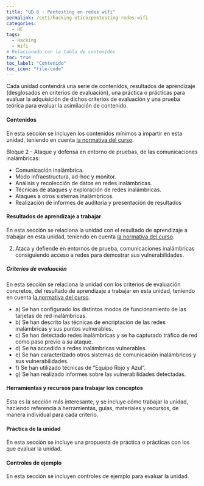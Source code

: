 ```yaml
---
title: "UD 6 - Pentesting en redes wifi"
permalink: /ceti/hacking-etico/pentesting-redes-wifi
categories:
  - HE
tags:
  - Hacking
  - Wifi
# Relacionado con la tabla de contenidos
toc: true
toc_label: "Contenido"
toc_icon: "file-code"
---
```


Cada unidad contendrá una serie de contenidos, resultados de aprendizaje (desglosados en criterios de evaluación), una práctica o prácticas para evaluar la adquisición de dichos criterios de evaluación y una prueba teórica para evaluar la asimilación de contenido.

#### Contenidos

En esta sección se incluyen los contenidos mínimos a impartir en esta unidad, teniendo en cuenta [la normativa del curso](https://www.boe.es/diario_boe/txt.php?id=BOE-A-2020-4963).

Bloque 2 - Ataque y defensa en entorno de pruebas, de las comunicaciones inalámbricas:

- Comunicación inalámbrica.
- Modo infraestructura, ad-hoc y monitor.
- Análisis y recolección de datos en redes inalámbricas.
- Técnicas de ataques y exploración de redes inalámbricas.
- Ataques a otros sistemas inalámbricos.
- Realización de informes de auditoría y presentación de resultados

#### Resultados de aprendizaje a trabajar

En esta sección se relaciona la unidad con el resultado de aprendizaje a trabajar en esta unidad, teniendo en cuenta [la normativa del curso](https://www.boe.es/diario_boe/txt.php?id=BOE-A-2020-4963).

2.  Ataca y defiende en entornos de prueba, comunicaciones inalámbricas consiguiendo acceso a redes para demostrar sus vulnerabilidades.

##### Criterios de evaluación

En esta sección se relaciona la unidad con los criterios de evaluación concretos, del resultado de aprendizaje a trabajar en esta unidad, teniendo en cuenta [la normativa del curso](https://www.boe.es/diario_boe/txt.php?id=BOE-A-2020-4963).

- a) Se han configurado los distintos modos de funcionamiento de las tarjetas de red inalámbricas.
- b) Se han descrito las técnicas de encriptación de las redes inalámbricas y sus puntos vulnerables.
- c) Se han detectado redes inalámbricas y se ha capturado tráfico de red como paso previo a su ataque.
- d) Se ha accedido a redes inalámbricas vulnerables.
- e) Se han caracterizado otros sistemas de comunicación inalámbricos y sus vulnerabilidades.
- f) Se han utilizado técnicas de “Equipo Rojo y Azul”.
- g) Se han realizado informes sobre las vulnerabilidades detectadas.

#### Herramientas y recursos para trabajar los conceptos

Esta es la sección más interesante, y se incluye cómo trabajar la unidad, haciendo referencia a herramientas, guías, materiales y recursos, de manera individual para cada criterio.

#### Práctica de la unidad

En esta sección se incluye una propuesta de práctica o prácticas con los que evaluar la unidad.

#### Controles de ejemplo

En esta sección se incluyen controles de ejemplo para evaluar la unidad.
